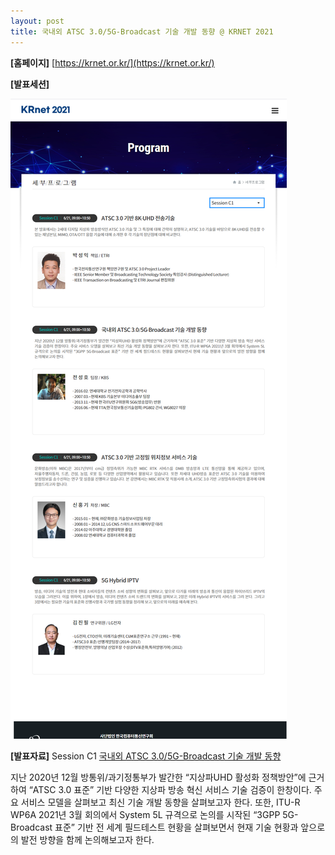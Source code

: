 ```yaml
---
layout: post
title: 국내외 ATSC 3.0/5G-Broadcast 기술 개발 동향 @ KRNET 2021
---
```




**[홈페이지]** [https://krnet.or.kr/](https://krnet.or.kr/)


**[발표세션]** 

![그림](/images/KRNET-2021.png)


**[발표자료]** Session C1 [국내외 ATSC 3.0/5G-Broadcast 기술 개발 동향](https://speakerdeck.com/sunghojeon/5g-broadcast-gisul-gaebal-donghyang-at-krnet-2021)

지난 2020년 12월 방통위/과기정통부가 발간한 “지상파UHD 활성화 정책방안”에 근거하여 “ATSC 3.0 표준” 기반 다양한 지상파 방송 혁신 서비스 기술 검증이 한창이다. 주요 서비스 모델을 살펴보고 최신 기술 개발 동향을 살펴보고자 한다. 또한, ITU-R WP6A 2021년 3월 회의에서 System 5L 규격으로 논의를 시작된 “3GPP 5G-Broadcast 표준” 기반 전 세계 필드테스트 현황을 살펴보면서 현재 기술 현황과 앞으로의 발전 방향을 함께 논의해보고자 한다.

